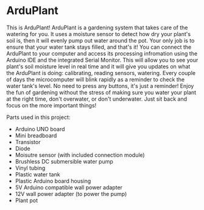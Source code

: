 # ArduPlant
This is ArduPlant! ArduPlant is a gardening system that takes care of the watering for you. It uses a moisture sensor to detect how dry your plant's soil is, then it will evenly pump out water around the pot. Your only job is to ensure that your water tank stays filled, and that's it! You can connect the ArduPlant to your computer and access its processing infromation using the Arduino IDE and the integrated Serial Monitor. This will allow you to see your plant's soil moisture level in real time and it will give you updates on what the ArduPlant is doing: calibrating, reading sensors, watering. Every couple of days the microcomputer will blink rapidly as a reminder to check the water tank's level. No need to press any buttons, it's just a reminder! Enjoy the fun of gardening without the stress of making sure you water your  plant at the right time, don't overwater, or don't underwater. Just sit back and focus on the more important things!

Parts used in this project:
- Arduino UNO board
- Mini breadboard
- Transistor
- Diode
- Moisutre sensor (with included connection module)
- Brushless DC submersible water pump
- Vinyl tubing
- Plastic water tank
- Plastic Arduino board housing
- 5V Arduino compatible wall power adapter 
- 12V wall power adapter (to power the pump)
- Plant pot
